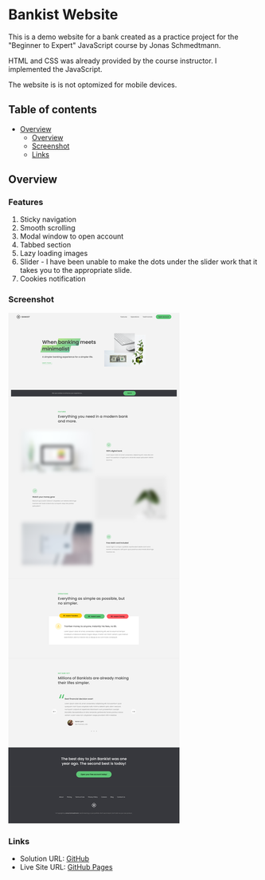 # Bankist Website

This is a demo website for a bank created as a practice project for the "Beginner to Expert" JavaScript course by Jonas Schmedtmann.

HTML and CSS was already provided by the course instructor. I implemented the JavaScript.

The website is is not optomized for mobile devices.

## Table of contents

- [Overview](#overview)
  - [Overview](#overview)
  - [Screenshot](#screenshot)
  - [Links](#links)

## Overview

### Features

1. Sticky navigation
2. Smooth scrolling
3. Modal window to open account
4. Tabbed section
5. Lazy loading images
6. Slider - I have been unable to make the dots under the slider work that it takes you to the appropriate slide.
7. Cookies notification

### Screenshot

![](./Bankist%20Screenshot.png)

### Links

- Solution URL: [GitHub](https://github.com/Roneeey/PigGame)
- Live Site URL: [GitHub Pages](https://roneeey.github.io/PigGame/)
